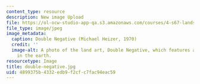 ```yaml
---
content_type: resource
description: New image Upload
file: https://ol-ocw-studio-app-qa.s3.amazonaws.com/courses/4-s67-landscape-experience-seminar-in-land-art-fall-2016/4899375b4332edb9f2cfc7fac94eac59_double-negative.jpg
file_type: image/jpeg
image_metadata:
  caption: Double Negative (Michael Heizer, 1970)
  credit: ''
  image-alt: A photo of the land art, Double Negative, which features a deep trench
    in the earth.
resourcetype: Image
title: double-negative.jpg
uid: 4899375b-4332-edb9-f2cf-c7fac94eac59
---
```


